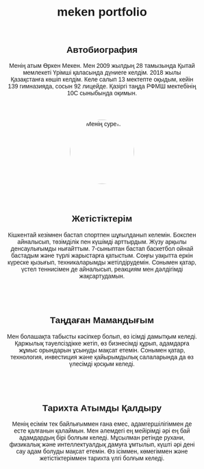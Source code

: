 # meken portfolio
 <!DOCTYPE html>
<html lang="kk">
<head>
    <meta charset="UTF-8">
    <meta name="viewport" content="width=device-width, initial-scale=1.0">
    <title>Өркеннің Портфолиосы</title>
    <style>
        body { font-family: Arial, sans-serif; text-align: center; }
        .section { margin: 20px; padding: 10px; }
        img { width: 150px; height: 150px; border-radius: 50%; }
    </style>
</head>
<body>
    <div class="section">
        <h2>Автобиография</h2>
        <p>Менің атым Өркен Мекен. Мен 2009 жылдың 28 тамызында Қытай мемлекеті Үрімші қаласында дүниеге келдім. 2018 жылы Қазақстанға көшіп келдім. Келе салып 13 мектепте оқыдым, кейін 139 гимназияда, сосын 92 лицейде. Қазіргі таңда РФМШ мектебінің 10C сыныбында оқимын.</p>
    </div>
    <div class="section">
        <img src="IMG_6931 2.GIF" alt="Менің суретім">
    </div>
    <div class="section">
        <h2>Жетістіктерім</h2>
        <p>Кішкентай кезімнен бастап спортпен шұғылданып келемін. Бокспен айналысып, төзімділік пен күшімді арттырдым. Жүзу арқылы денсаулығымды нығайттым. 7-сыныптан бастап баскетбол ойнай бастадым және түрлі жарыстарға қатыстым. Соңғы уақытта еркін күреске қызығып, техникаларымды жетілдірудемін. Сонымен қатар, үстел теннисімен де айналысып, реакциям мен дәлдігімді жақсартудамын.</p>
    </div>
    <div class="section">
        <h2>Таңдаған Мамандығым</h2>
        <p>Мен болашақта табысты кәсіпкер болып, өз ісімді дамытқым келеді. Қаржылық тәуелсіздікке жетіп, өз бизнесімді құрып, адамдарға жұмыс орындарын ұсынуды мақсат етемін. Сонымен қатар, технология, инвестиция және қайырымдылық салаларында да өз үлесімді қосқым келеді.</p>
    </div>
    <div class="section">
        <h2>Тарихта Атымды Қалдыру</h2>
        <p>Менің есімім тек байлығыммен ғана емес, адамгершілігіммен де есте қалғанын қалаймын. Мен әлемдегі ең мейірімді әрі ең бай адамдардың бірі болғым келеді. Мұсылман ретінде рухани, физикалық және интеллектуалдық дамуға ұмтылып, күшті әрі дені сау адам болуды мақсат етемін. Өз ісіммен, көмегіммен және жетістіктеріммен тарихта үлгі болғым келеді.</p>
    </div>
</body>
</html>

